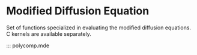 # Modified Diffusion Equation

Set of functions specialized in evaluating the modified diffusion equations. C kernels 
are available separately. 

::: polycomp.mde

